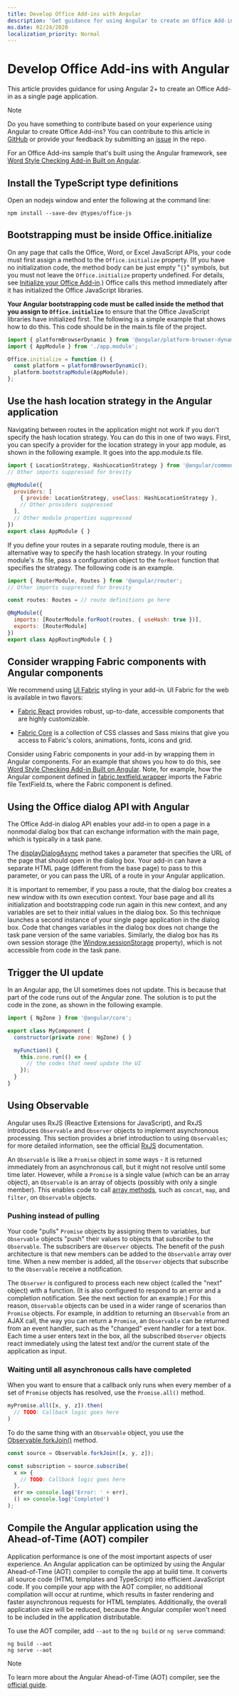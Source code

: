 ```yaml
---
title: Develop Office Add-ins with Angular
description: 'Get guidance for using Angular to create an Office Add-in as a single page application.'
ms.date: 02/24/2020
localization_priority: Normal
---
```


# Develop Office Add-ins with Angular

This article provides guidance for using Angular 2+ to create an Office Add-in as a single page application.

> [!NOTE]
> Do you have something to contribute based on your experience using Angular to create Office Add-ins? You can contribute to this article in [GitHub](https://github.com/OfficeDev/office-js-docs) or provide your feedback by submitting an [issue](https://github.com/OfficeDev/office-js-docs-pr/issues) in the repo. 

For an Office Add-ins sample that's built using the Angular framework, see [Word Style Checking Add-in Built on Angular](https://github.com/OfficeDev/Word-Add-in-Angular2-StyleChecker).

## Install the TypeScript type definitions

Open an nodejs window and enter the following at the command line:

```command&nbsp;line
npm install --save-dev @types/office-js
```

## Bootstrapping must be inside Office.initialize

On any page that calls the Office, Word, or Excel JavaScript APIs, your code must first assign a method to the `Office.initialize` property. (If you have no initialization code, the method body can be just empty "`{}`" symbols, but you must not leave the `Office.initialize` property undefined. For details, see [Initialize your Office Add-in](initialize-add-in.md).) Office calls this method immediately after it has initialized the Office JavaScript libraries.

**Your Angular bootstrapping code must be called inside the method that you assign to `Office.initialize`** to ensure that the Office JavaScript libraries have initialized first. The following is a simple example that shows how to do this. This code should be in the main.ts file of the project.

```js
import { platformBrowserDynamic } from '@angular/platform-browser-dynamic';
import { AppModule } from './app.module';

Office.initialize = function () {
  const platform = platformBrowserDynamic();
  platform.bootstrapModule(AppModule);
};
```

## Use the hash location strategy in the Angular application

Navigating between routes in the application might not work if you don't specify the hash location strategy. You can do this in one of two ways. First, you can specify a provider for the location strategy in your app module, as shown in the following example. It goes into the app.module.ts file.

```js
import { LocationStrategy, HashLocationStrategy } from '@angular/common';
// Other imports suppressed for brevity

@NgModule({
  providers: [
    { provide: LocationStrategy, useClass: HashLocationStrategy },
    // Other providers suppressed
  ],
  // Other module properties suppressed
})
export class AppModule { }
``` 

If you define your routes in a separate routing module, there is an alternative way to specify the hash location strategy. In your routing module's .ts file, pass a configuration object to the `forRoot` function that specifies the strategy. The following code is an example. 

```js
import { RouterModule, Routes } from '@angular/router';
// Other imports suppressed for brevity

const routes: Routes = // route definitions go here

@NgModule({
  imports: [RouterModule.forRoot(routes, { useHash: true })],
  exports: [RouterModule]
})
export class AppRoutingModule { }
```


## Consider wrapping Fabric components with Angular components

We recommend using [UI Fabric](https://developer.microsoft.com/fabric#) styling in your add-in. UI Fabric for the web is available in two flavors: 

- [Fabric React](https://developer.microsoft.com/fabric#/controls/web) provides robust, up-to-date, accessible components that are highly customizable.

- [Fabric Core](https://developer.microsoft.com/fabric#/styles/web) is a collection of CSS classes and Sass mixins that give you access to Fabric's colors, animations, fonts, icons and grid.

Consider using Fabric components in your add-in by wrapping them in Angular components. For an example that shows you how to do this, see [Word Style Checking Add-in Built on Angular](https://github.com/OfficeDev/Word-Add-in-Angular2-StyleChecker). Note, for example, how the Angular component defined in [fabric.textfield.wrapper](https://github.com/OfficeDev/Word-Add-in-Angular2-StyleChecker/blob/master/app/shared/office-fabric-component-wrappers/fabric.textfield.wrapper.component.ts) imports the Fabric file TextField.ts, where the Fabric component is defined. 


## Using the Office dialog API with Angular

The Office Add-in dialog API enables your add-in to open a page in a nonmodal dialog box that can exchange information with the main page, which is typically in a task pane.

The [displayDialogAsync](/javascript/api/office/office.ui) method takes a parameter that specifies the URL of the page that should open in the dialog box. Your add-in can have a separate HTML page (different from the base page) to pass to this parameter, or you can pass the URL of a route in your Angular application. 

It is important to remember, if you pass a route, that the dialog box creates a new window with its own execution context. Your base page and all its initialization and bootstrapping code run again in this new context, and any variables are set to their initial values in the dialog box. So this technique launches a second instance of your single page application in the dialog box. Code that changes variables in the dialog box does not change the task pane version of the same variables. Similarly, the dialog box has its own session storage (the [Window.sessionStorage](https://developer.mozilla.org/docs/Web/API/Window/sessionStorage) property), which is not accessible from code in the task pane.  


## Trigger the UI update

In an Angular app, the UI sometimes does not update. This is because that part of the code runs out of the Angular zone. The solution is to put the code in the zone, as shown in the following example.

```js
import { NgZone } from '@angular/core';

export class MyComponent {
  constructor(private zone: NgZone) { }

  myFunction() {
    this.zone.run(() => {
      // the codes that need update the UI
    });
  }
}
```

## Using Observable

Angular uses RxJS (Reactive Extensions for JavaScript), and RxJS introduces `Observable` and `Observer` objects to implement asynchronous processing. This section provides a brief introduction to using `Observables`; for more detailed information, see the official [RxJS](https://rxjs-dev.firebaseapp.com/) documentation.

An `Observable` is like a `Promise` object in some ways - it is returned immediately from an asynchronous call, but it might not resolve until some time later. However, while a `Promise` is a single value (which can be an array object), an `Observable` is an array of objects (possibly with only a single member). This enables code to call [array methods](https://www.w3schools.com/jsref/jsref_obj_array.asp), such as `concat`, `map`, and `filter`, on `Observable` objects. 

### Pushing instead of pulling

Your code "pulls" `Promise` objects by assigning them to variables, but `Observable` objects "push" their values to objects that *subscribe* to the `Observable`. The subscribers are `Observer` objects. The benefit of the push architecture is that new members can be added to the `Observable` array over time. When a new member is added, all the `Observer` objects that subscribe to the `Observable` receive a notification. 

The `Observer` is configured to process each new object (called the "next" object) with a function. (It is also configured to respond to an error and a completion notification. See the next section for an example.) For this reason, `Observable` objects can be used in a wider range of scenarios than `Promise` objects. For example, in addition to returning an `Observable` from an AJAX call, the way you can return a `Promise`, an `Observable` can be returned from an event handler, such as the "changed" event handler for a text box. Each time a user enters text in the box, all the subscribed `Observer` objects react immediately using the latest text and/or the current state of the application as input. 


### Waiting until all asynchronous calls have completed

When you want to ensure that a callback only runs when every member of a set of `Promise` objects has resolved, use the `Promise.all()` method.

```js
myPromise.all([x, y, z]).then(
  // TODO: Callback logic goes here
)
``` 

To do the same thing with an `Observable` object, you use the [Observable.forkJoin()](https://github.com/Reactive-Extensions/RxJS/blob/master/doc/api/core/operators/forkjoin.md) method.  

```js
const source = Observable.forkJoin([x, y, z]);

const subscription = source.subscribe(
  x => {
    // TODO: Callback logic goes here
  },
  err => console.log('Error: ' + err),
  () => console.log('Completed')
);
``` 

## Compile the Angular application using the Ahead-of-Time (AOT) compiler

Application performance is one of the most important aspects of user experience. An Angular application can be optimized by using the Angular Ahead-of-Time (AOT) compiler to compile the app at build time. It converts all source code (HTML templates and TypeScript) into efficient JavaScript code. If you compile your app with the AOT compiler, no additional compilation will occur at runtime, which results in faster rendering and faster asynchronous requests for HTML templates. Additionally, the overall application size will be reduced, because the Angular compiler won't need to be included in the application distributable. 

To use the AOT compiler, add `--aot` to the `ng build` or `ng serve` command:

```command&nbsp;line
ng build --aot
ng serve --aot
```

> [!NOTE]
> To learn more about the Angular Ahead-of-Time (AOT) compiler, see the [official guide](https://angular.io/guide/aot-compiler).
